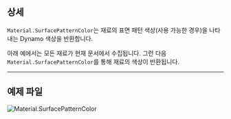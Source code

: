 ## 상세
`Material.SurfacePatternColor`는 재료의 표면 패턴 색상(사용 가능한 경우)을 나타내는 Dynamo 색상을 반환합니다.

아래 예에서는 모든 재료가 현재 문서에서 수집됩니다. 그런 다음 `Material.SurfacePatternColor`를 통해 재료의 색상이 반환됩니다.
___
## 예제 파일

![Material.SurfacePatternColor](./Revit.Elements.Material.SurfacePatternColor_img.jpg)
